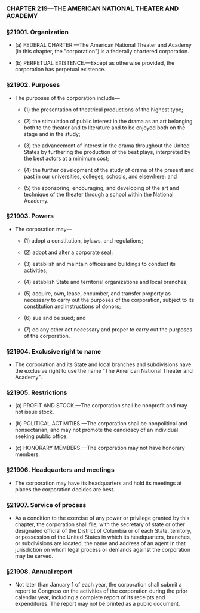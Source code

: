 ### **CHAPTER 219—THE AMERICAN NATIONAL THEATER AND ACADEMY**

### §21901. Organization
* (a) FEDERAL CHARTER.—The American National Theater and Academy (in this chapter, the "corporation") is a federally chartered corporation.

* (b) PERPETUAL EXISTENCE.—Except as otherwise provided, the corporation has perpetual existence.

### §21902. Purposes
* The purposes of the corporation include—

  * (1) the presentation of theatrical productions of the highest type;

  * (2) the stimulation of public interest in the drama as an art belonging both to the theater and to literature and to be enjoyed both on the stage and in the study;

  * (3) the advancement of interest in the drama throughout the United States by furthering the production of the best plays, interpreted by the best actors at a minimum cost;

  * (4) the further development of the study of drama of the present and past in our universities, colleges, schools, and elsewhere; and

  * (5) the sponsoring, encouraging, and developing of the art and technique of the theater through a school within the National Academy.

### §21903. Powers
* The corporation may—

  * (1) adopt a constitution, bylaws, and regulations;

  * (2) adopt and alter a corporate seal;

  * (3) establish and maintain offices and buildings to conduct its activities;

  * (4) establish State and territorial organizations and local branches;

  * (5) acquire, own, lease, encumber, and transfer property as necessary to carry out the purposes of the corporation, subject to its constitution and instructions of donors;

  * (6) sue and be sued; and

  * (7) do any other act necessary and proper to carry out the purposes of the corporation.

### §21904. Exclusive right to name
* The corporation and its State and local branches and subdivisions have the exclusive right to use the name "The American National Theater and Academy".

### §21905. Restrictions
* (a) PROFIT AND STOCK.—The corporation shall be nonprofit and may not issue stock.

* (b) POLITICAL ACTIVITIES.—The corporation shall be nonpolitical and nonsectarian, and may not promote the candidacy of an individual seeking public office.

* (c) HONORARY MEMBERS.—The corporation may not have honorary members.

### §21906. Headquarters and meetings
* The corporation may have its headquarters and hold its meetings at places the corporation decides are best.

### §21907. Service of process
* As a condition to the exercise of any power or privilege granted by this chapter, the corporation shall file, with the secretary of state or other designated official of the District of Columbia or of each State, territory, or possession of the United States in which its headquarters, branches, or subdivisions are located, the name and address of an agent in that jurisdiction on whom legal process or demands against the corporation may be served.

### §21908. Annual report
* Not later than January 1 of each year, the corporation shall submit a report to Congress on the activities of the corporation during the prior calendar year, including a complete report of its receipts and expenditures. The report may not be printed as a public document.